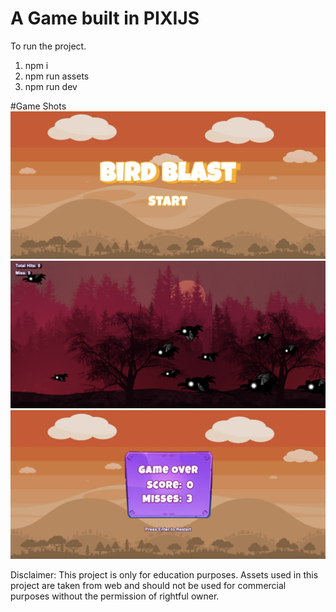# A Game built in PIXIJS
To run the project.
1. npm i
2. npm run assets
3. npm run dev

#Game Shots
![alt text](https://github.com/devmathur1993/birdblast-game/blob/main/public/images/screen1.png)
![alt text](https://github.com/devmathur1993/birdblast-game/blob/main/public/images/screen2.png)
![alt text](https://github.com/devmathur1993/birdblast-game/blob/main/public/images/screen3.png)



Disclaimer: This project is only for education purposes. Assets used in this project are taken from web and should not be used for commercial purposes without the permission
of rightful owner.

